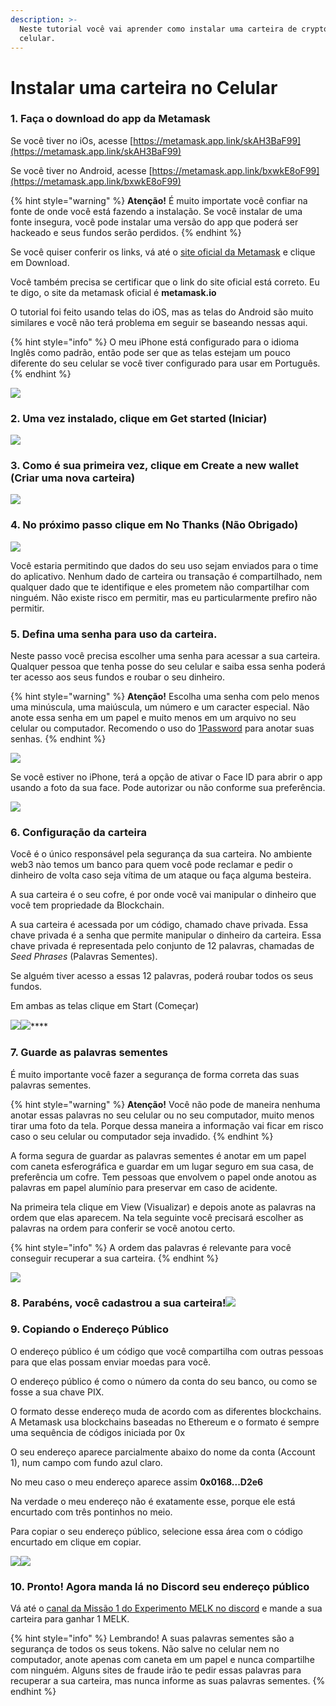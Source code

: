 ```yaml
---
description: >-
  Neste tutorial você vai aprender como instalar uma carteira de crypto no seu
  celular.
---
```


# Instalar uma carteira no Celular

### 1. Faça o download do app da Metamask

Se você tiver no iOs, acesse [https://metamask.app.link/skAH3BaF99](https://metamask.app.link/skAH3BaF99)

Se você tiver no Android, acesse [https://metamask.app.link/bxwkE8oF99](https://metamask.app.link/bxwkE8oF99)

{% hint style="warning" %}
**Atenção!** É muito importate você confiar na fonte de onde você está fazendo a instalação. Se você instalar de uma fonte insegura, você pode instalar uma versão do app que poderá ser hackeado e seus fundos serão perdidos.
{% endhint %}

Se você quiser conferir os links, vá até o [site oficial da Metamask](https://metamask.io) e clique em Download.

Você também precisa se certificar que o link do site oficial está correto. Eu te digo, o site da metamask oficial é **metamask.io**

O tutorial foi feito usando telas do iOS, mas as telas do Android são muito similares e você não terá problema em seguir se baseando nessas aqui.

{% hint style="info" %}
O meu iPhone está configurado para o idioma Inglês como padrão, então pode ser que as telas estejam um pouco diferente do seu celular se você tiver configurado para usar em Português.
{% endhint %}

![](../../.gitbook/assets/IMG\_84E7FE1DCE59-1.jpeg)

### 2. Uma vez instalado, clique em Get started (Iniciar)

![](../../.gitbook/assets/IMG\_0640.PNG)

### 3. Como é sua primeira vez, clique em Create a new wallet (Criar uma nova carteira)

![](../../.gitbook/assets/IMG\_0641.PNG)

### 4. No próximo passo clique em No Thanks (Não Obrigado)

![](../../.gitbook/assets/IMG\_0642.PNG)

Você estaria permitindo que dados do seu uso sejam enviados para o time do aplicativo. Nenhum dado de carteira ou transação é compartilhado, nem qualquer dado que te identifique e eles prometem não compartilhar com ninguém. Não existe risco em permitir, mas eu particularmente prefiro não permitir.

### 5. Defina uma senha para uso da carteira.

Neste passo você precisa escolher uma senha para acessar a sua carteira. Qualquer pessoa que tenha posse do seu celular e saiba essa senha poderá ter acesso aos seus fundos e roubar o seu dinheiro.

{% hint style="warning" %}
**Atenção!** Escolha uma senha com pelo menos uma minúscula, uma maiúscula, um número e um caracter especial. Não anote essa senha em um papel e muito menos em um arquivo no seu celular ou computador. Recomendo o uso do [1Password](https://1password.com/pt/) para anotar suas senhas.
{% endhint %}

![](../../.gitbook/assets/IMG\_0644.PNG)

Se você estiver no iPhone, terá a opção de ativar o Face ID para abrir o app usando a foto da sua face. Pode autorizar ou não conforme sua preferência.

![](../../.gitbook/assets/IMG\_0646.PNG)

### **6. Configuração da carteira**

Você é o único responsável pela segurança da sua carteira. No ambiente web3 nào temos um banco para quem você pode reclamar e pedir o dinheiro de volta caso seja vítima de um ataque ou faça alguma besteira.

A sua carteira é o seu cofre, é por onde você vai manipular o dinheiro que você tem propriedade da Blockchain.

A sua carteira é acessada por um código, chamado chave privada. Essa chave privada é a senha que permite manipular o dinheiro da carteira. Essa chave privada é representada pelo conjunto de 12 palavras, chamadas de _Seed Phrases_ (Palavras Sementes).

Se alguém tiver acesso a essas 12 palavras, poderá roubar todos os seus fundos.

Em ambas as telas clique em Start (Começar)

****![](../../.gitbook/assets/IMG\_0647.PNG)****![](../../.gitbook/assets/IMG\_0648.PNG)****

### **7. Guarde as palavras sementes**

É muito importante você fazer a segurança de forma correta das suas palavras sementes.

{% hint style="warning" %}
**Atenção!** Você não pode de maneira nenhuma anotar essas palavras no seu celular ou no seu computador, muito menos tirar uma foto da tela. Porque dessa maneira a informação vai ficar em risco caso o seu celular ou computador seja invadido.
{% endhint %}

A forma segura de guardar as palavras sementes é anotar em um papel com caneta esferográfica e guardar em um lugar seguro em sua casa, de preferência um cofre. Tem pessoas que envolvem o papel onde anotou as palavras em papel alumínio para preservar em caso de acidente.

Na primeira tela clique em View (Visualizar) e depois anote as palavras na ordem que elas aparecem. Na tela seguinte você precisará escolher as palavras na ordem para conferir se você anotou certo.

{% hint style="info" %}
A ordem das palavras é relevante para você conseguir recuperar a sua carteira.
{% endhint %}

![](../../.gitbook/assets/IMG\_0649.PNG)

### 8. Parabéns, você cadastrou a sua carteira!![](../../.gitbook/assets/IMG\_0651.PNG)

### 9. Copiando o Endereço Público

O endereço público é um código que você compartilha com outras pessoas para que elas possam enviar moedas para você.

O endereço público é como o número da conta do seu banco, ou como se fosse a sua chave PIX.

O formato desse endereço muda de acordo com as diferentes blockchains. A Metamask usa blockchains baseadas no Ethereum e o formato é sempre uma sequência de códigos iniciada por 0x

O seu endereço aparece parcialmente abaixo do nome da conta (Account 1), num campo com fundo azul claro.

No meu caso o meu endereço aparece assim **0x0168...D2e6**

Na verdade o meu endereço não é exatamente esse, porque ele está encurtado com três pontinhos no meio.

Para copiar o seu endereço público, selecione essa área com o código encurtado em clique em copiar.

![](../../.gitbook/assets/IMG\_0652.PNG)![](../../.gitbook/assets/IMG\_0653.PNG)

### 10. Pronto! Agora manda lá no Discord seu endereço público

Vá até o [canal da Missão 1 do Experimento MELK no discord](https://discord.gg/2SjfbXw6pd) e mande a sua carteira para ganhar 1 MELK.&#x20;

{% hint style="info" %}
Lembrando! A suas palavras sementes são a segurança de todos os seus tokens. Não salve no celular nem no computador, anote apenas com caneta em um papel e nunca compartilhe com ninguém. Alguns sites de fraude irão te pedir essas palavras para recuperar a sua carteira, mas nunca informe as suas palavras sementes.
{% endhint %}
